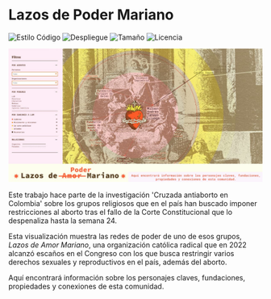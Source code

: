 # Lazos de Poder Mariano

![Estilo Código](https://github.com/enflujo/070-lam/actions/workflows/estilo-codigo.yml/badge.svg)
![Despliegue](https://github.com/enflujo/070-lam/actions/workflows/despliegue.yml/badge.svg)
![Tamaño](https://img.shields.io/github/repo-size/enflujo/070-lam?color=%235757f7&label=Tama%C3%B1o%20repo&logo=open-access&logoColor=white)
![Licencia](https://img.shields.io/github/license/enflujo/070-lam?label=Licencia&logo=open-source-initiative&logoColor=white)

<a href="https://cerosetenta.uniandes.edu.co/especiales/lam/" target="_blank"><img src="./aplicaciones/www/estaticos/imgs/img-redes.jpg" alt="Portada Lazos de Poder Mariano" /></a>

Este trabajo hace parte de la investigación 'Cruzada antiaborto en Colombia' sobre los grupos religiosos que en el país han buscado imponer restricciones al aborto tras el fallo de la Corte Constitucional que lo despenaliza hasta la semana 24.

Esta visualización muestra las redes de poder de uno de esos grupos, _Lazos de Amor Mariano_, una organización católica radical que en 2022 alcanzó escaños en el Congreso con los que busca restringir varios derechos sexuales y reproductivos en el país, además del aborto.

Aquí encontrará información sobre los personajes claves, fundaciones, propiedades y conexiones de esta comunidad.
